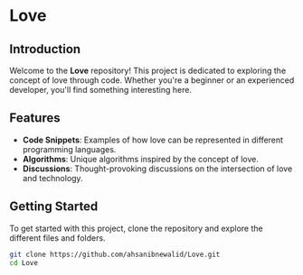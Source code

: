 # Love

## Introduction
Welcome to the **Love** repository! This project is dedicated to exploring the concept of love through code. Whether you're a beginner or an experienced developer, you'll find something interesting here.

## Features
- **Code Snippets**: Examples of how love can be represented in different programming languages.
- **Algorithms**: Unique algorithms inspired by the concept of love.
- **Discussions**: Thought-provoking discussions on the intersection of love and technology.

## Getting Started
To get started with this project, clone the repository and explore the different files and folders.

```bash
git clone https://github.com/ahsanibnewalid/Love.git
cd Love

